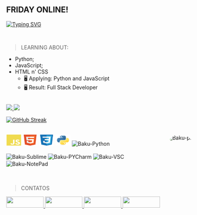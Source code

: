 ## FRIDAY ONLINE!

[![Typing SVG](https://readme-typing-svg.herokuapp.com?font=Kanit&multiline=true&height=75&lines=%22A+imagina%C3%A7%C3%A3o+%C3%A9+mais+importante+que+;o+conhecimento.%22;---+Albert+Einstein)](https://git.io/typing-svg)

<br>

> LEARNING ABOUT:
* Python; 
* JavaScript; 
* HTML n' CSS 
  * 🖥️ Applying: Python and JavaScript 
  * 🖥️ Result: Full Stack Developer

<br>

<div align="left">
  <a href="https://github.com/Baku-Stark">
  <img height="150em" src="https://github-readme-stats.vercel.app/api?username=Baku-Stark&show_icons=true&theme=tokyonight&include_all_commits=true&count_private=true"/>
  <img height="150em" src="https://github-readme-stats.vercel.app/api/top-langs/?username=Baku-Stark&layout=compact&langs_count=7&theme=tokyonight"/>
</div>

[![GitHub Streak](http://github-readme-streak-stats.herokuapp.com?user=Baku-Stark&theme=tokyonight&date_format=j%2Fn%5B%2FY%5D&locale=pt-br)](https://git.io/streak-stats)

<div align="left">
<div style="display: inline_block"><br>
  <img alt="Baku-Js" height="30" width="40" src="https://raw.githubusercontent.com/devicons/devicon/master/icons/javascript/javascript-plain.svg">
  <img alt="Baku-HTML" height="30" width="40" src="https://raw.githubusercontent.com/devicons/devicon/master/icons/html5/html5-original.svg">
  <img alt="Baku-CSS" height="30" width="40" src="https://raw.githubusercontent.com/devicons/devicon/master/icons/css3/css3-original.svg">
  <img alt="Baku-Python" height="30" width="40" src="https://raw.githubusercontent.com/devicons/devicon/master/icons/python/python-original.svg">
  <img alt="Baku-Python" height="30" width="40" src="https://cdn.jsdelivr.net/gh/devicons/devicon/icons/nodejs/nodejs-original.svg" />
  
  <img align="right" alt="Baku-pic" height="200" style="border-radius:50px" src="https://media.discordapp.net/attachments/940470208617926698/1000146541782241421/pngwing.com.png?width=400&height=400">
  </div>
 </div>

<div align="left">
<div style="display: inline_block"><br>
  <img align="center" alt="Baku-Sublime" height="30" width="100" src="https://img.shields.io/badge/sublime_text-%23575757.svg?&style=for-the-badge&logo=sublime-text&logoColor=important">
  <img align="center" alt="Baku-PYCharm" height="30" width="100" src="https://img.shields.io/badge/PyCharm-000000.svg?&style=for-the-badge&logo=PyCharm&logoColor=white">
  <img align="center" alt="Baku-VSC" height="30" width="100" src="https://img.shields.io/badge/Visual_Studio_Code-0078D4?style=for-the-badge&logo=visual%20studio%20code&logoColor=white">
  <img align="center" alt="Baku-NotePad" height="30" width="100" src="https://img.shields.io/badge/Notepad++-90E59A.svg?style=for-the-badge&logo=notepad%2B%2B&logoColor=black">
  </div>
</div>
  
<br>
<br>

> CONTATOS
 
<div align="left">
<div> 
  <a href="https://twitter.com/Walleemc2">
    <img src="https://img.shields.io/badge/Twitter-1DA1F2?style=for-the-badge&logo=twitter&logoColor=FFFFFF&color=111111" height="30" width="100"/>
  </a>
  
  <a href="https://www.linkedin.com/in/wallace-freitas-92a2061b6/">
    <img src="https://img.shields.io/badge/LinkedIn-0077B5?style=for-the-badge&logo=linkedin&logoColor=FFFFFF&color=111111" height="30" width="100"/>
  </a>
  
  <a href="https://instagram.com/wallace_emc2">
    <img src="https://img.shields.io/badge/-Instagram-6610F2?style=for-the-badge&logo=Instagram&logoColor=FFFFFF&color=111111" height="30" width="100"/>
  </a>
  
  <a href="https://www.reddit.com/user/StarkBakuha">
    <img src="https://img.shields.io/badge/Reddit-FF4500?style=for-the-badge&logo=reddit&logoColor=FFFFFF&color=111111" height="30" width="100"/>
  </a>
  
  </div>
</div>
